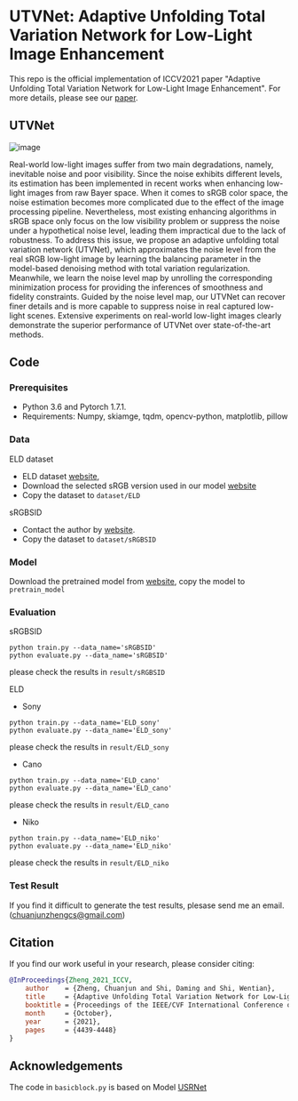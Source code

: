 # UTVNet: Adaptive Unfolding Total Variation Network for Low-Light Image Enhancement  


This repo is the official implementation of ICCV2021 paper "Adaptive Unfolding Total Variation Network for Low-Light Image Enhancement". For more details, please see our [paper](https://arxiv.org/abs/2110.00984). 


## UTVNet

![image](https://github.com/CharlieZCJ/UTVNet/blob/main/UTVNet%20.png)  


 Real-world low-light images suffer from two main degradations, namely, inevitable noise and poor visibility. Since the noise exhibits different levels, its estimation has been implemented in recent works when enhancing low-light images from raw Bayer space. When it comes to sRGB color space, the noise estimation becomes more complicated due to the effect of the image processing pipeline. Nevertheless, most existing enhancing algorithms in sRGB space only focus on the low visibility problem or suppress the noise under a hypothetical noise level, leading them impractical due to the lack of robustness. To address this issue, we propose an adaptive unfolding total variation network (UTVNet), which approximates the noise level from the real sRGB low-light image by learning the balancing parameter in the model-based denoising method with total variation regularization. Meanwhile, we learn the noise level map by unrolling the corresponding minimization process for providing the inferences of smoothness and fidelity constraints. Guided by the noise level map, our UTVNet can recover finer details and is more capable to suppress noise in real captured low-light scenes. Extensive experiments on real-world low-light images clearly demonstrate the superior performance of UTVNet over state-of-the-art methods.

## Code
### Prerequisites
- Python 3.6 and Pytorch 1.7.1.
- Requirements: Numpy, skiamge, tqdm, opencv-python, matplotlib, pillow

### Data
ELD dataset
- ELD dataset [website](https://github.com/Vandermode/ELD),
-  Download the selected sRGB version used in our model [website](https://drive.google.com/drive/folders/141j0O4d2k35aOADWHHfJY7idiHNI21Nm?usp=sharing)  
- Copy the dataset to ```dataset/ELD```

sRGBSID
- Contact the author by [website](https://openaccess.thecvf.com/content_CVPR_2020/html/Xu_Learning_to_Restore_Low-Light_Images_via_Decomposition-and-Enhancement_CVPR_2020_paper.html).
- Copy the dataset to ```dataset/sRGBSID```
### Model
Download the pretrained model from  [website](https://drive.google.com/drive/folders/1uWfnaNd9Yy6hhDH8uNvfeC1Sxfz4QCZL?usp=sharing), copy the model to ```pretrain_model```
### Evaluation

sRGBSID  

```
python train.py --data_name='sRGBSID'
python evaluate.py --data_name='sRGBSID'
```
please check the results in ```result/sRGBSID```  


ELD

- Sony 
```
python train.py --data_name='ELD_sony'
python evaluate.py --data_name='ELD_sony'
```
please check the results in ```result/ELD_sony```    


- Cano 
```
python train.py --data_name='ELD_cano'
python evaluate.py --data_name='ELD_cano'
```
please check the results in ```result/ELD_cano```      

- Niko
```
python train.py --data_name='ELD_niko'
python evaluate.py --data_name='ELD_niko'
```
please check the results in ```result/ELD_niko```      

### Test Result
If you find it difficult to generate the test results, plesase send me an email.(<chuanjunzhengcs@gmail.com>)


## Citation
If you find our work useful in your research, please consider citing:
```bibtex
@InProceedings{Zheng_2021_ICCV,
    author    = {Zheng, Chuanjun and Shi, Daming and Shi, Wentian},
    title     = {Adaptive Unfolding Total Variation Network for Low-Light Image Enhancement},
    booktitle = {Proceedings of the IEEE/CVF International Conference on Computer Vision (ICCV)},
    month     = {October},
    year      = {2021},
    pages     = {4439-4448}
}
```

## Acknowledgements
The code in ```basicblock.py``` is based on Model [USRNet](https://github.com/cszn/USRNet)
